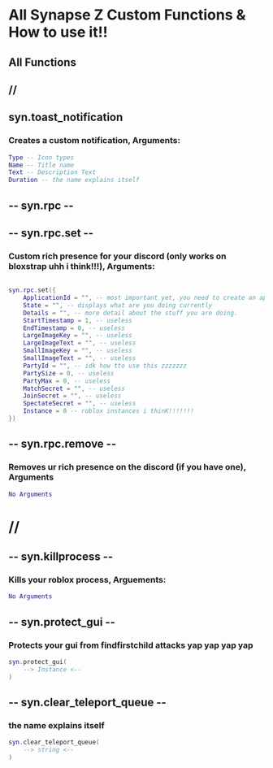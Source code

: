 # All Synapse Z Custom Functions & How to use it!!

## All Functions
##      \//

## syn.toast_notification
### Creates a custom notification, Arguments:
```lua
Type -- Icon types
Name -- Title name
Text -- Description Text
Duration -- the name explains itself
```

## -- syn.rpc --

## -- syn.rpc.set --
### Custom rich presence for your discord (only works on bloxstrap uhh i think!!!), Arguments:

```lua

syn.rpc.set({
    ApplicationId = "", -- most important yet, you need to create an application on discord.dev then get the app id
    State = "", -- displays what are you doing currently
    Details = "", -- more detail about the stuff you are doing.
    StartTimestamp = 1, -- useless
    EndTimestamp = 0, -- useless
    LargeImageKey = "", -- useless
    LargeImageText = "", -- useless
    SmallImageKey = "", -- useless
    SmallImageText = "", -- useless
    PartyId = "", -- idk how tto use this zzzzzzz
    PartySize = 0, -- useless
    PartyMax = 0, -- useless
    MatchSecret = "", -- useless
    JoinSecret = "", -- useless
    SpectateSecret = "", -- useless
    Instance = 0 -- roblox instances i thinK!!!!!!!
})

```

## -- syn.rpc.remove --
### Removes ur rich presence on the discord (if you have one), Arguments
```lua
No Arguments
```
# \//

## -- syn.killprocess --

### Kills your roblox process, Arguements:
```lua
No Arguments
```

## -- syn.protect_gui --
### Protects your gui from findfirstchild attacks yap yap yap yap
```lua
syn.protect_gui(
    --> Instance <--
)
```

## -- syn.clear_teleport_queue --
### the name explains itself
```lua
syn.clear_teleport_queue(
    --> string <--
)
```
